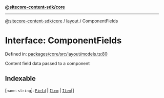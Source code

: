 [**@sitecore-content-sdk/core**](../../README.md)

***

[@sitecore-content-sdk/core](../../README.md) / [layout](../README.md) / ComponentFields

# Interface: ComponentFields

Defined in: [packages/core/src/layout/models.ts:80](https://github.com/Sitecore/xmc-jss-dev/blob/b61df9eebcfba1bdf753510a061ce22b4c35f004/packages/core/src/layout/models.ts#L80)

Content field data passed to a component

## Indexable

\[`name`: `string`\]: [`Field`](Field.md) \| [`Item`](Item.md) \| [`Item`](Item.md)[]
